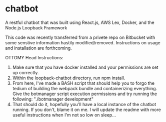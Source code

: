 # chatbot
A restful chatbot that was built using React.js, AWS Lex, Docker, and the Node.js Loopback Framework


This code was recently transferred from a privete repo on Bitbucket with some senstive information hastily modified/removed. 
Instructions on usage and installation are forthcoming. 

OTTOMY Head Instructions:
1) Make sure that you have docker installed and your permissions are set up correctly.
2) Within the loopback-chatbot directory, run npm install.
3) From here, I've made a BASH script that should help you to forgo the tedium of building the webpack bundle and containerizing
everything. Give the botmanager script execution permissions and try running the following: "./botmanager development"
4) That should do it, hopefully you'll have a local instance of the chatbot running. If you don't, blame it on me. I will update 
the readme with more useful instructions when I'm not so low on sleep...
